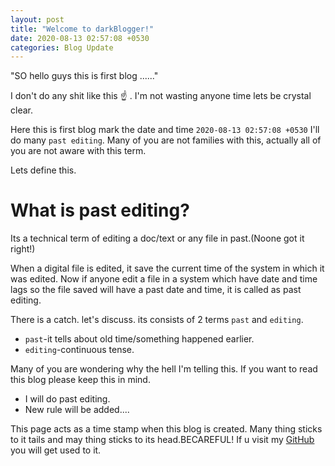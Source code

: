 ```yaml
---
layout: post
title: "Welcome to darkBlogger!"
date: 2020-08-13 02:57:08 +0530
categories: Blog Update
---
```

 "SO hello guys this is first blog ......"

 I don't do any shit like this ☝️ . I'm not wasting anyone time lets be crystal clear.

 Here this is first blog mark the date and time
  `2020-08-13 02:57:08 +0530`
I'll do many `past editing`. Many of you are not families with this, actually all of you are not aware with this term.

Lets define this.

# What is past editing?

Its a technical term of editing a doc/text or any file in past.(Noone got it right!)

When a digital file is edited, it save the current time of the system in which it was edited. Now if anyone edit a file in a system which have date and time lags so the file saved will have a past date and time, it is called as past editing.

There is a catch. let's discuss.
its consists of 2 terms `past` and `editing`.

 - `past`-it tells about old time/something happened earlier.
 - `editing`-continuous tense. 

 Many of you are wondering why the hell I'm telling this.
 If you want to read this blog please keep this in mind.

  - I will do past editing.
  - New rule will be added....

  This page acts as a time stamp when this blog is created. Many thing sticks to it tails and may thing sticks to its head.BECAREFUL!
  If u visit my [GitHub](https://github.com/darkRaspberry) you will get used to it.